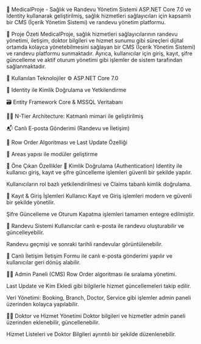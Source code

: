 🏥 MedicalProje - Sağlık ve Randevu Yönetim Sistemi
ASP.NET Core 7.0 ve Identity kullanarak geliştirilmiş, sağlık hizmetleri sağlayıcıları için kapsamlı bir CMS (İçerik Yönetim Sistemi) ve randevu yönetim platformu.

📌 Proje Özeti
MedicalProje, sağlık hizmetleri sağlayıcılarının randevu yönetimi, iletişim, doktor bilgileri ve hizmet sunumu gibi süreçleri dijital ortamda kolayca yönetebilmesini sağlayan bir CMS (İçerik Yönetim Sistemi) ve randevu platformu sunmaktadır. Ayrıca, kullanıcılar için giriş, kayıt, şifre güncelleme ve aktif oturum yönetimi gibi işlemler de sistem tarafından sağlanmaktadır.

🚀 Kullanılan Teknolojiler
⚙️ ASP.NET Core 7.0

🔐 Identity ile Kimlik Doğrulama ve Yetkilendirme

🗃️ Entity Framework Core & MSSQL Veritabanı

🧑‍💻 N-Tier Architecture: Katmanlı mimari ile geliştirilmiş

📬 Canlı E-posta Gönderimi (Randevu ve İletişim)

🔄 Row Order Algoritması ve Last Update Özelliği

🧩 Areas yapısı ile modüler geliştirme

🧩 Öne Çıkan Özellikler
🔐 Kimlik Doğrulama (Authentication)
Identity ile kullanıcı giriş, kayıt ve şifre güncelleme işlemleri güvenli bir şekilde yapılır.

Kullanıcıların rol bazlı yetkilendirilmesi ve Claims tabanlı kimlik doğrulama.

📝 Kayıt & Giriş İşlemleri
Kullanıcı Kayıt ve Giriş işlemleri modern ve güvenli bir şekilde yönetilir.

Şifre Güncelleme ve Oturum Kapatma işlemleri tamamen entegre edilmiştir.

📅 Randevu Sistemi
Kullanıcılar canlı e-posta ile randevu oluşturabilir ve güncelleyebilir.

Randevu geçmişi ve sonraki tarihli randevular görüntülenebilir.

📧 Canlı İletişim
İletişim Formu ile canlı e-posta gönderimi yapılır ve kullanıcılar geri dönüş alabilir.

🧑‍💼 Admin Paneli (CMS)
Row Order algoritması ile sıralama yönetimi.

Last Update ve Kim Ekledi gibi bilgilerle hizmet güncellemeleri takip edilir.

Veri Yönetimi: Booking, Branch, Doctor, Service gibi işlemler admin paneli üzerinden kolayca yapılabilir.

🧑‍⚕️ Doktor ve Hizmet Yönetimi
Doktor bilgileri ve hizmetler admin paneli üzerinden eklenebilir, güncellenebilir.

Hizmet Listeleri ve Doktor Bilgileri ayrıntılı bir şekilde düzenlenebilir.
